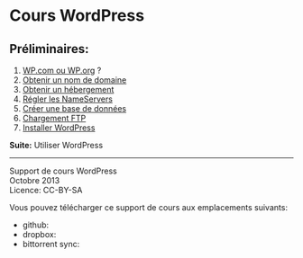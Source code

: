 # Cours WordPress

## Préliminaires:

1. [WP.com ou WP.org](01-wpCOM-ou-wpORG.md) ?
2. [Obtenir un nom de domaine](02-Nom-de-domaine.md)
3. [Obtenir un hébergement](03-Hebergement.md)
4. [Régler les NameServers](04-NameServers.md)
5. [Créer une base de données](05-Creer-la-Database.md)
6. [Chargement FTP](06-Chargement-FTP.md)
7. [Installer WordPress](07-Installer-WordPress.md)

**Suite:** Utiliser WordPress

*********

Support de cours WordPress<br/>
Octobre 2013<br/>
Licence: CC-BY-SA

Vous pouvez télécharger ce support de cours aux emplacements suivants:

- github: 
- dropbox: 
- bittorrent sync: 